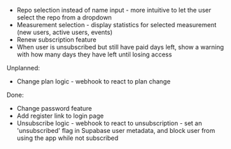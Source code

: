 * Repo selection instead of name input - more intuitive to let the user select the repo from a dropdown
* Measurement selection - display statistics for selected measurement (new users, active users, events)
* Renew subscription feature
* When user is unsubscribed but still have paid days left, show a warning with
how many days they have left until losing access

Unplanned:

* Change plan logic - webhook to react to plan change

Done:

* Change password feature
* Add register link to login page
* Unsubscribe logic - webhook to react to unsubscription - set an 'unsubscribed' flag in Supabase user metadata,
 and block user from using the app while not subscribed